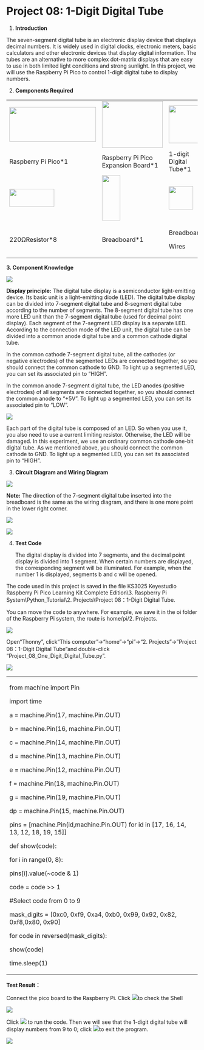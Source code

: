 # Project 08: 1-Digit Digital Tube

1.  **Introduction**

The seven-segment digital tube is an electronic display device that
displays decimal numbers. It is widely used in digital clocks,
electronic meters, basic calculators and other electronic devices that
display digital information. The tubes are an alternative to more
complex dot-matrix displays that are easy to use in both limited light
conditions and strong sunlight. In this project, we will use the
Raspberry Pi Pico to control 1-digit digital tube to display numbers.

2.  **Components Required**

<table>
<tbody>
<tr class="odd">
<td><img src="https://raw.githubusercontent.com/keyestudio/KS3025-KS3025F-Keyestudio-Raspberry-Pi-Pico-Learning-Kit-Complete-Edition-Raspberry-Pi/master/media/b18fe281156b29c44796f72222718d58.jpeg" style="width:2.37431in;height:0.94514in" /></td>
<td><img src="https://raw.githubusercontent.com/keyestudio/KS3025-KS3025F-Keyestudio-Raspberry-Pi-Pico-Learning-Kit-Complete-Edition-Raspberry-Pi/master/media/bbed91c0b45fcafc7e7163bfeabf68f9.png" style="width:1.67014in;height:1.28472in" /></td>
<td><img src="https://raw.githubusercontent.com/keyestudio/KS3025-KS3025F-Keyestudio-Raspberry-Pi-Pico-Learning-Kit-Complete-Edition-Raspberry-Pi/master/media/75e38d601750a4707369bc73d8028063.png" style="width:0.92361in;height:1.02986in" /></td>
<td></td>
</tr>
<tr class="even">
<td>Raspberry Pi Pico*1</td>
<td>Raspberry Pi Pico Expansion Board*1</td>
<td>1-digit Digital Tube*1</td>
<td></td>
</tr>
<tr class="odd">
<td><img src="https://raw.githubusercontent.com/keyestudio/KS3025-KS3025F-Keyestudio-Raspberry-Pi-Pico-Learning-Kit-Complete-Edition-Raspberry-Pi/master/media/098a2730d0b0a2a4b2079e0fc87fd38b.png" style="width:1.22639in;height:0.49236in" /></td>
<td><img src="https://raw.githubusercontent.com/keyestudio/KS3025-KS3025F-Keyestudio-Raspberry-Pi-Pico-Learning-Kit-Complete-Edition-Raspberry-Pi/master/media/e380dd26e4825be9a768973802a55fe6.png" style="width:0.50347in;height:1.23333in" /></td>
<td><img src="https://raw.githubusercontent.com/keyestudio/KS3025-KS3025F-Keyestudio-Raspberry-Pi-Pico-Learning-Kit-Complete-Edition-Raspberry-Pi/master/media/c801a7baee258ff7f5f28ac6e9a7097b.png" style="width:0.66736in;height:0.64097in" /></td>
<td><img src="https://raw.githubusercontent.com/keyestudio/KS3025-KS3025F-Keyestudio-Raspberry-Pi-Pico-Learning-Kit-Complete-Edition-Raspberry-Pi/master/media/7dcbd02995be3c142b2f97df7f7c03ce.png" style="width:1.05903in;height:0.56667in" /></td>
</tr>
<tr class="even">
<td>220ΩResistor*8</td>
<td>Breadboard*1</td>
<td><p>Breadboard</p>
<p>Wires</p></td>
<td>USB Cable*1</td>
</tr>
</tbody>
</table>

**3. Component Knowledge**

![](/media/e44a0f27beec739ee13e68c04865989f.png)

**Display principle:** The digital tube display is a semiconductor
light-emitting device. Its basic unit is a light-emitting diode (LED).
The digital tube display can be divided into 7-segment digital tube and
8-segment digital tube according to the number of segments. The
8-segment digital tube has one more LED unit than the 7-segment digital
tube (used for decimal point display). Each segment of the 7-segment LED
display is a separate LED. According to the connection mode of the LED
unit, the digital tube can be divided into a common anode digital tube
and a common cathode digital tube.

In the common cathode 7-segment digital tube, all the cathodes (or
negative electrodes) of the segmented LEDs are connected together, so
you should connect the common cathode to GND. To light up a segmented
LED, you can set its associated pin to “HIGH”.

In the common anode 7-segment digital tube, the LED anodes (positive
electrodes) of all segments are connected together, so you should
connect the common anode to “+5V”. To light up a segmented LED, you can
set its associated pin to “LOW”.

![](/media/28fd057848fbe0e8c8e3362768e7aa44.png)

Each part of the digital tube is composed of an LED. So when you use it,
you also need to use a current limiting resistor. Otherwise, the LED
will be damaged. In this experiment, we use an ordinary common cathode
one-bit digital tube. As we mentioned above, you should connect the
common cathode to GND. To light up a segmented LED, you can set its
associated pin to “HIGH”.

3.  **Circuit Diagram and Wiring Diagram**

![](/media/84e67e0ce2d7627a96b83156324d92d5.png)

**Note:** The direction of the 7-segment digital tube inserted into the
breadboard is the same as the wiring diagram, and there is one more
point in the lower right corner.

![](/media/66da2f88234019c4a712494174ea4426.png)

![](/media/d99daa4165cf32b2283aae82466981bd.png)

4.  **Test Code**
    
    The digital display is divided into 7 segments, and the decimal
    point display is divided into 1 segment. When certain numbers are
    displayed, the corresponding segment will be illuminated. For
    example, when the number 1 is displayed, segments b and c will be
    opened.

The code used in this project is saved in the file KS3025 Keyestudio
Raspberry Pi Pico Learning Kit Complete Edition\\3. Raspberry Pi
System\\Python\_Tutorial\\2. Projects\\Project 08：1-Digit Digital Tube.

You can move the code to anywhere. For example, we save it in the oi
folder of the Raspberry Pi system, the route is home/pi/2. Projects.

![](/media/ae27830403a2f741aa9b725e5324c215.png)

Open“Thonny”, click“This computer”→“home”→“pi”→“2. Projects”→”Project
08：1-Digit Digital Tube”and double-click
“Project\_08\_One\_Digit\_Digital\_Tube.py”.

![](/media/bd6201a70a81db2c1ed338e6c901b0c0.png)

<table>
<tbody>
<tr class="odd">
<td><p>from machine import Pin</p>
<p>import time</p>
<p>a = machine.Pin(17, machine.Pin.OUT)</p>
<p>b = machine.Pin(16, machine.Pin.OUT)</p>
<p>c = machine.Pin(14, machine.Pin.OUT)</p>
<p>d = machine.Pin(13, machine.Pin.OUT)</p>
<p>e = machine.Pin(12, machine.Pin.OUT)</p>
<p>f = machine.Pin(18, machine.Pin.OUT)</p>
<p>g = machine.Pin(19, machine.Pin.OUT)</p>
<p>dp = machine.Pin(15, machine.Pin.OUT)</p>
<p>pins = [machine.Pin(id,machine.Pin.OUT) for id in [17, 16, 14, 13, 12, 18, 19, 15]]</p>
<p>def show(code):</p>
<p>for i in range(0, 8):</p>
<p>pins[i].value(~code &amp; 1)</p>
<p>code = code &gt;&gt; 1</p>
<p>#Select code from 0 to 9</p>
<p>mask_digits = [0xc0, 0xf9, 0xa4, 0xb0, 0x99, 0x92, 0x82, 0xf8,0x80, 0x90]</p>
<p>for code in reversed(mask_digits):</p>
<p>show(code)</p>
<p>time.sleep(1)</p></td>
</tr>
</tbody>
</table>

**Test Result：**

Connect the pico board to the Raspberry Pi. Click
![](/media/32e03e9d4211e9ef97c1d2b18f05c902.png)to check the Shell

![](/media/e4500855559da9a38a02bfcb915f605d.png)

Click ![](/media/bb4d9305714a178069d277b20e0934b7.png) to run the code. Then we will see that the
1-digit digital tube will display numbers from 9 to 0; click
![](/media/32e03e9d4211e9ef97c1d2b18f05c902.png)to exit the program.

![](/media/d43aa47d0a7ea776daa925653ea3511b.png)
